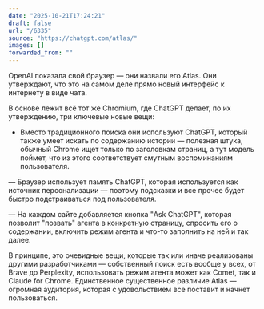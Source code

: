 ```yaml
---
date: "2025-10-21T17:24:21"
draft: false
url: "/6335"
source: "https://chatgpt.com/atlas/"
images: []
forwarded_from: ""
---
```


OpenAI показала свой браузер — они назвали его Atlas. Они утверждают, что это на самом деле прямо новый интерфейс к интернету в виде чата.

В основе лежит всё тот же Chromium, где ChatGPT делает, по их утверждению, три ключевые новые вещи:

- Вместо традиционного поиска они используют ChatGPT, который также умеет искать по содержанию истории — полезная штука, обычный Chrome ищет только по заголовкам страниц, а тут модель поймет, что из этого соответствует смутным воспоминаниям пользователя.

— Браузер использует память ChatGPT, которая используется как источник персонализации — поэтому подсказки и все прочее будет быстро подстраиваться под пользователя.

— На каждом сайте добавляется кнопка "Ask ChatGPT", которая позволит "позвать" агента в конкретную страницу, спросить его о содержании, включить режим агента и что-то заполнить на ней и так далее.

В принципе, это очевидные вещи, которые так или иначе реализованы другими разработчиками — собственный поиск есть вообще у всех, от Brave до Perplexity, использовать режим агента может как Comet, так и Claude for Chrome. Единственное существенное различие Atlas — огромная аудитория, которая с удовольствием все поставит и начнет пользоваться.